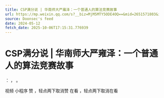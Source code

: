 ```yaml
---
title: CSP满分说 | 华南师大严雍泽：一个普通人的算法竞赛故事
url: https://mp.weixin.qq.com/s?__biz=MjM5MTY5ODE4OQ==&mid=2651571803&idx=3&sn=afcba8114f8d4a59243038e4b1a9eb07
source: Doonsec's feed
date: 2024-05-12
fetch_date: 2025-10-06T17:15:31.776939
---
```


# CSP满分说 | 华南师大严雍泽：一个普通人的算法竞赛故事

：
，
。

视频
小程序
赞
，轻点两下取消赞
在看
，轻点两下取消在看